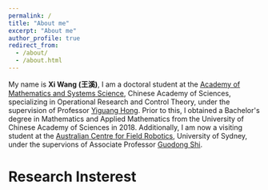 ```yaml
---
permalink: /
title: "About me"
excerpt: "About me"
author_profile: true
redirect_from: 
  - /about/
  - /about.html
---
```


My name is **Xi Wang (王溪)**,  I am a doctoral student at the [Academy of Mathematics and Systems Science](http://english.amss.cas.cn/), Chinese Academy of Sciences, specializing in Operational Research and Control Theory, under the supervision of Professor [Yiguang Hong](http://lsc.amss.ac.cn/~yghong/index.html). Prior to this, I obtained a Bachelor's degree in Mathematics and Applied Mathematics from the University of Chinese Academy of Sciences in 2018. Additionally, I am now a visiting student at the [Australian Centre for Field Robotics](https://www.sydney.edu.au/engineering/our-research/robotics-and-intelligent-systems/australian-centre-for-field-robotics.html), University of Sydney, under the supervions of Associate Professor [Guodong Shi](https://www.sydney.edu.au/engineering/about/our-people/academic-staff/guodong-shi.html).

Research Insterest
======
